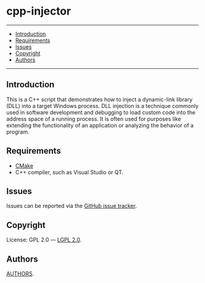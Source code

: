 # cpp-injector

--------------
* [Introduction](#Introduction)
* [Requirements](#Requirements)
* [Issues](#Issues)
* [Copyright](#Copyright)
* [Authors](#Authors)
--------------

## Introduction

This is a C++ script that demonstrates how to inject a dynamic-link library (DLL) into a target Windows process. DLL injection is a technique commonly used in software development and debugging to load custom code into the address space of a running process. It is often used for purposes like extending the functionality of an application or analyzing the behavior of a program.

## Requirements

* [CMake](https://cmake.org/download/)
* C++ compiler, such as Visual Studio or QT.

## Issues

Issues can be reported via the [GitHub issue tracker](https://github.com/brian8544/cpp-injector/issues).

## Copyright

License: GPL 2.0 ―  [LGPL 2.0](LICENSE).

## Authors

[AUTHORS](AUTHORS).
